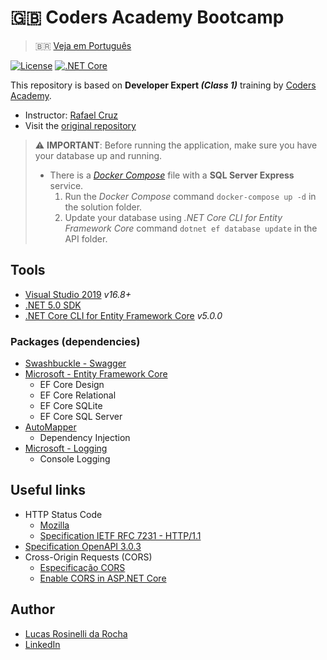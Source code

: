 # :gb: Coders Academy Bootcamp
> :brazil: [Veja em Português](./README-br.md)

[![License](https://img.shields.io/github/license/LucasRosinelli/training-coders-academy-bootcamp-class-1-backend)](./LICENSE)
[![.NET Core](https://github.com/LucasRosinelli/training-coders-academy-bootcamp-class-1-backend/workflows/.NET%20Core/badge.svg)](./.github/workflows/backend-dotnet-core.yml)

This repository is based on **Developer Expert *(Class 1)*** training by [Coders Academy](https://codersacademy.tech/).
- Instructor: [Rafael Cruz](https://github.com/rafaelcruz-net)
- Visit the [original repository](https://github.com/rafaelcruz-net/coders-academy-bootcamp-turma-1)

> :warning: **IMPORTANT**: Before running the application, make sure you have your database up and running.
> * There is a *[Docker Compose](./docker-compose.yml)* file with a **SQL Server Express** service.
>   1. Run the *Docker Compose* command `docker-compose up -d` in the solution folder.
>   1. Update your database using *.NET Core CLI for Entity Framework Core* command `dotnet ef database update` in the API folder.

## Tools
- [Visual Studio 2019](https://visualstudio.microsoft.com/vs/community/) *v16.8+*
- [.NET 5.0 SDK](https://dotnet.microsoft.com/download)
- [.NET Core CLI for Entity Framework Core](https://docs.microsoft.com/ef/core/cli/dotnet) *v5.0.0*

### Packages (dependencies)
- [Swashbuckle - Swagger](https://github.com/domaindrivendev/Swashbuckle.AspNetCore)
- [Microsoft - Entity Framework Core](https://docs.microsoft.com/ef/core/)
  - EF Core Design
  - EF Core Relational
  - EF Core SQLite
  - EF Core SQL Server
- [AutoMapper](https://github.com/AutoMapper/AutoMapper)
  - Dependency Injection
- [Microsoft - Logging](https://docs.microsoft.com/dotnet/core/extensions/logging)
  - Console Logging

## Useful links
- HTTP Status Code
  - [Mozilla](https://developer.mozilla.org/pt-BR/docs/Web/HTTP/Status)
  - [Specification IETF RFC 7231 - HTTP/1.1](https://tools.ietf.org/html/rfc7231#section-6)
- [Specification OpenAPI 3.0.3](http://spec.openapis.org/oas/v3.0.3)
- Cross-Origin Requests (CORS)
  - [Especificação CORS](https://www.w3.org/TR/cors/)
  - [Enable CORS in ASP.NET Core](https://docs.microsoft.com/pt-br/aspnet/core/security/cors?view=aspnetcore-5.0)

## Author
- [Lucas Rosinelli da Rocha](https://lucasrosinelli.com/)
- [LinkedIn](https://www.linkedin.com/in/lucasrosinelli/)
